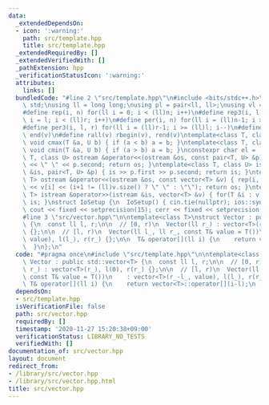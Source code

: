 ```yaml
---
data:
  _extendedDependsOn:
  - icon: ':warning:'
    path: src/template.hpp
    title: src/template.hpp
  _extendedRequiredBy: []
  _extendedVerifiedWith: []
  _pathExtension: hpp
  _verificationStatusIcon: ':warning:'
  attributes:
    links: []
  bundledCode: "#line 2 \"src/template.hpp\"\n#include <bits/stdc++.h>\nusing namespace\
    \ std;\nusing ll = long long;\nusing pl = pair<ll, ll>;\nusing vl = vector<ll>;\n\
    #define rep(i, n) for(ll i = 0; i < (ll)n; i++)\n#define rep3(i, l, r) for(ll\
    \ i = l; i < (ll)r; i++)\n#define per(i, n) for(ll i = (ll)n-1; i >= 0; i--)\n\
    #define per3(i, l, r) for(ll i = (ll)r-1; i >= (ll)l; i--)\n#define all(v) begin(v),\
    \ end(v)\n#define rall(v) rbegin(v), rend(v)\ntemplate<class T, class U> inline\
    \ void cmax(T &a, U b) { if (a < b) a = b; }\ntemplate<class T, class U> inline\
    \ void cmin(T &a, U b) { if (a > b) a = b; }\nconstexpr char el = '\\n';\ntemplate<class\
    \ T, class U> ostream &operator<<(ostream &os, const pair<T, U> &p) { os << p.first\
    \ << \" \" << p.second; return os; }\ntemplate<class T, class U> istream &operator>>(istream\
    \ &is, pair<T, U> &p) { is >> p.first >> p.second; return is; }\ntemplate<class\
    \ T> ostream &operator<<(ostream &os, const vector<T> &v) { rep(i, v.size()) os\
    \ << v[i] << (i+1 != (ll)v.size() ? \" \" : \"\"); return os; }\ntemplate<class\
    \ T> istream &operator>>(istream &is, vector<T> &v) { for(T &i : v) is >> i; return\
    \ is; }\nstruct IoSetup {\n  IoSetup() { cin.tie(nullptr); ios::sync_with_stdio(false);\
    \ cout << fixed << setprecision(15); cerr << fixed << setprecision(15); }\n} io_setup;\n\
    #line 3 \"src/vector.hpp\"\n\ntemplate<class T>\nstruct Vector : public std::vector<T>\
    \ {\n  const ll l, r;\n\n  // [0, r)\n  Vector(ll r_) : vector<T>(r_), l(0), r(r_)\
    \ {};\n\n  // [l, r)\n  Vector(ll l_, ll r_, const T& value = T())\n    : vector<T>(r_-l_,\
    \ value), l(l_), r(r_) {};\n\n  T& operator[](ll i) {\n    return vector<T>::operator[](i-l);\n\
    \  }\n};\n"
  code: "#pragma once\n#include \"src/template.hpp\"\n\ntemplate<class T>\nstruct\
    \ Vector : public std::vector<T> {\n  const ll l, r;\n\n  // [0, r)\n  Vector(ll\
    \ r_) : vector<T>(r_), l(0), r(r_) {};\n\n  // [l, r)\n  Vector(ll l_, ll r_,\
    \ const T& value = T())\n    : vector<T>(r_-l_, value), l(l_), r(r_) {};\n\n \
    \ T& operator[](ll i) {\n    return vector<T>::operator[](i-l);\n  }\n};\n"
  dependsOn:
  - src/template.hpp
  isVerificationFile: false
  path: src/vector.hpp
  requiredBy: []
  timestamp: '2020-11-27 15:20:38+09:00'
  verificationStatus: LIBRARY_NO_TESTS
  verifiedWith: []
documentation_of: src/vector.hpp
layout: document
redirect_from:
- /library/src/vector.hpp
- /library/src/vector.hpp.html
title: src/vector.hpp
---
```


